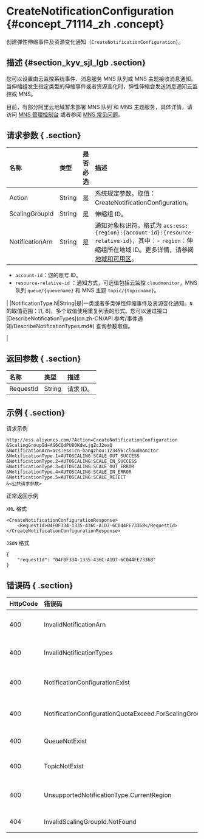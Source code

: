 # CreateNotificationConfiguration {#concept_71114_zh .concept}

创建弹性伸缩事件及资源变化通知（`CreateNotificationConfiguration`）。

## 描述 {#section_kyv_sjl_lgb .section}

您可以设置由云监控系统事件、消息服务 MNS 队列或 MNS 主题接收消息通知。当伸缩组发生指定类型的伸缩事件或者资源变化时，弹性伸缩会发送消息通知云监控或 MNS。

目前，有部分阿里云地域暂未部署 MNS 队列 和 MNS 主题服务，具体详情，请访问 [MNS 管理控制台](https://mns.console.aliyun.com) 或者参阅 [MNS 常见问题]()。

## 请求参数 { .section}

|名称|类型|是否必选|描述|
|:-|:-|:---|:-|
|Action|String|是|系统规定参数。取值：CreateNotificationConfiguration。|
|ScalingGroupId|String|是|伸缩组 ID。|
|NotificationArn|String|是|通知对象标识符。格式为 `acs:ess:{region}:{account-id}:{resource-relative-id}`，其中：-   `region`：伸缩组所在地域 ID。更多详情，请参阅 [地域和可用区](../../../../../cn.zh-CN/通用参考/地域和可用区.md#)。
-   `account-id`：您的账号 ID。
-   `resource-relative-id` ：通知方式，可选值包括云监控 `cloudmonitor`，MNS 队列 `queue/{queuename}` 和 MNS 主题 `topic/{topicname}`。

|
|NotificationType.N|String|是|一类或者多类弹性伸缩事件及资源变化通知。`N` 的取值范围：\[1, 8\]，多个取值使用重复列表的形式。您可以通过接口 [DescribeNotificationTypes](cn.zh-CN/API 参考/事件通知/DescribeNotificationTypes.md#) 查询参数取值。

|

## 返回参数 { .section}

|名称|类型|描述|
|:-|:-|:-|
|RequestId|String|请求 ID。|

## 示例 { .section}

请求示例

```
http://ess.aliyuncs.com/?Action=CreateNotificationConfiguration
&ScalingGroupId=AG6CQdPU8OKdwLjgZcJ2eaQ
&NotificationArn=acs:ess:cn-hangzhou:123456:cloudmonitor
&NotificationType.1=AUTOSCALING:SCALE_OUT_SUCCESS
&NotificationType.2=AUTOSCALING:SCALE_IN_SUCCESS
&NotificationType.3=AUTOSCALING:SCALE_OUT_ERROR
&NotificationType.4=AUTOSCALING:SCALE_IN_ERROR
&NotificationType.5=AUTOSCALING:SCALE_REJECT
&<公共请求参数>
```

正常返回示例

`XML` 格式

```
<CreateNotificationConfigurationResponse>
    <RequestId>04F0F334-1335-436C-A1D7-6C044FE73368</RequestId>
</CreateNotificationConfigurationResponse>
```

`JSON` 格式

```
{
    "requestId": "04F0F334-1335-436C-A1D7-6C044FE73368"
}
```

## 错误码 { .section}

|HttpCode|错误码|错误信息|描述|
|--------|:--|:---|:-|
|400|InvalidNotificationArn|The specified parameter notificationArn is invalid.|指定的 `NotificationArn` 不合法。|
|400|InvalidNotificationTypes|The specified notificationType is invalid.|指定的 `NotificationType.N`不合法。|
|400|NotificationConfigurationExist|The specified notificationConfiguration already exist for the scalingGroup.|指定的事件通知已经存在于当前伸缩组中。|
|400|NotificationConfigurationQuotaExceed.ForScalingGroup|NotificationConfiguration num exceed for the specified scalingGroup.|当前伸缩组配置的通知功能超出允许的上限值。|
|400|QueueNotExist|The specified queue queuename does not exist.|指定的 MNS 队列不存在。|
|400|TopicNotExist|The specified topic topicname does not exist.|指定的 MNS 主题不存在。|
|400|UnsupportedNotificationType.CurrentRegion|The notificationType is not supported in the special region which scalingGroup belongs to.|当前地域不支持该通知方式。|
|404|InvalidScalingGroupId.NotFound|The specified scaling group does not exist.|指定的伸缩组不存在。|

